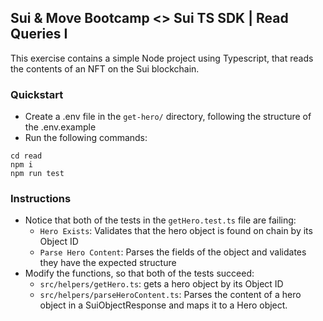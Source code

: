 ## Sui & Move Bootcamp <> Sui TS SDK | Read Queries I

This exercise contains a simple Node project using Typescript, that reads the contents of an NFT on the Sui blockchain.

### Quickstart

- Create a .env file in the `get-hero/` directory, following the structure of the .env.example
- Run the following commands:

```
cd read
npm i
npm run test
```

### Instructions

- Notice that both of the tests in the `getHero.test.ts` file are failing:
  - `Hero Exists`: Validates that the hero object is found on chain by its Object ID
  - `Parse Hero Content`: Parses the fields of the object and validates they have the expected structure
- Modify the functions, so that both of the tests succeed:
  - `src/helpers/getHero.ts`: gets a hero object by its Object ID
  - `src/helpers/parseHeroContent.ts`: Parses the content of a hero object in a SuiObjectResponse and maps it to a Hero object.
